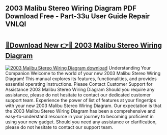 ## 2003 Malibu Stereo Wiring Diagram PDF Download Free - Part-33u User Guide Repair VNLQI

# <h2><a href="http://dfhvo98.blite.top/?on=2003+Malibu+Stereo+Wiring+Diagram">🔗Download New 👉🔴 2003 Malibu Stereo Wiring Diagram</a></h2>

[![2003 Malibu Stereo Wiring Diagram download](https://i.imgur.com/lujVjoI.png)](http://dfhvo98.blite.top/?on=2003+Malibu+Stereo+Wiring+Diagram)
Understanding Your Companion Welcome to the world of your new 2003 Malibu Stereo Wiring Diagram! This manual explores its features, functionalities, and provides essential operating instructions. Please Contact Customer Support for Assistance 2003 Malibu Stereo Wiring Diagram Should you require any assistance, please do not hesitate to contact our dedicated customer support team. Experience the power of list of features at your fingertips with your new 2003 Malibu Stereo Wiring Diagram. Our expectation is that the 2003 Malibu Stereo Wiring Diagram has been a comprehensive and easy-to-understand resource in your journey to becoming proficient in using your new gadget. Should you need any assistance or clarification, please do not hesitate to contact our support team.
